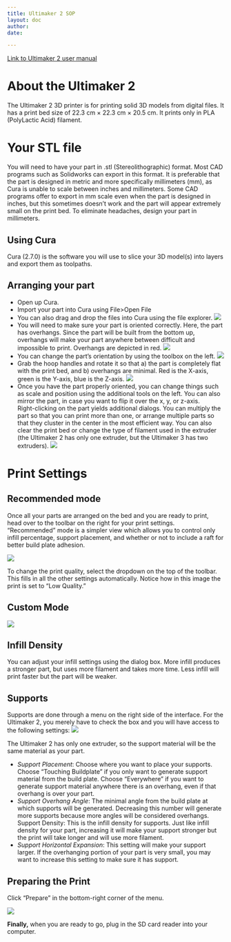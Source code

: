 ```yaml
---
title: Ultimaker 2 SOP
layout: doc
author: 
date: 

---
```


[Link to Ultimaker 2 user manual]( https://ultimaker.com/en/resources/16955-changing-filament)

# About the Ultimaker 2
The Ultimaker 2 3D printer is for printing solid 3D models from digital files. It has a print bed size of 22.3 cm × 22.3 cm × 20.5 cm. It prints only in PLA (PolyLactic Acid) filament. 

# Your STL file
You will need to have your part in .stl  (Stereolithographic) format. Most CAD programs such as Solidworks can export in this format. It is preferable that the part is designed in metric and more specifically millimeters (mm), as Cura is unable to scale between inches and millimeters. 
Some CAD programs offer to export in mm scale even when the part is designed in inches, but this sometimes doesn’t work and the part will appear extremely small on the print bed. To eliminate headaches, design your part in millimeters. 

## Using Cura
Cura (2.7.0) is the software you will use to slice your 3D model(s) into layers and export them as toolpaths. 

## Arranging your part
- Open up Cura. 
- Import your part into Cura using File>Open File
- You can also drag and drop the files into Cura using the file explorer. 
![](img/Cura1.PNG)
- You will need to make sure your part is oriented correctly. Here, the part has overhangs. Since the part will be built from the bottom up, overhangs will make your part anywhere between difficult and impossible to print. Overhangs are depicted in red. 
![](img/Cura2.PNG)
- You can change the part’s orientation by using the toolbox on the left. 
![](img/RotateTool.PNG)
- Grab the hoop handles and rotate it so that a) the part is completely flat with the print bed, and b) overhangs are minimal. Red is the X-axis, green is the Y-axis, blue is the Z-axis. 
![](img/Rotate%20Handles.PNG)
- Once you have the part properly oriented, you can change things such as scale and position using the additional tools on the left. You can also mirror the part, in case you want to flip it over the x, y, or z-axis.  
Right-clicking on the part yields additional dialogs. You can multiply the part so that you can print more than one, or arrange multiple parts so that they cluster in the center in the most efficient way. You can also clear the print bed or change the type of filament used in the extruder (the Ultimaker 2 has only one extruder, but the Ultimaker 3 has two extruders). 
![](img/Ulti2SOP%20dropdown.png)
# Print Settings

## Recommended mode

Once all your parts are arranged on the bed and you are ready to print, head over to the toolbar on the right for your print settings. “Recommended” mode is a simpler view which allows you to control only infill percentage, support placement, and whether or not to include a raft for better build plate adhesion. 

![](img/Quality%20Toolbar.PNG)

To change the print quality, select the dropdown on the top of the toolbar. This fills in all the other settings automatically. Notice how in this image the print is set to “Low Quality.” 

## Custom Mode
![](img/AdvancedQualityToolbar.PNG)
## Infill Density

You can adjust your infill settings using the dialog box. More infill produces a stronger part, but uses more filament and takes more time. Less infill will print faster but the part will be weaker.

## Supports

Supports are done through a menu on the right side of the interface. For the Ultimaker 2, you merely have to check the box and you will have access to the following settings: 
![](img/Ulti2SOP%20support.png)

The Ultimaker 2 has only one extruder, so the support material will be the same material as your part. 

- _Support Placement_: Choose where you want to place your supports. Choose “Touching Buildplate” if you only want to generate support material from the build plate. Choose “Everywhere” if you want to generate support material anywhere there is an overhang, even if that overhang is over your part.  
- _Support Overhang Angle_: The minimal angle from the build plate at which supports will be generated. Decreasing this number will generate more supports because more angles will be considered overhangs. 
Support Density: This is the infill density for supports. Just like infill density for your part, increasing it will make your support stronger but the print will take longer and will use more filament. 
- _Support Horizontal Expansion_: This setting will make your support larger. If the overhanging portion of your part is very small, you may want to increase this setting to make sure it has support. 

## Preparing the Print
Click “Prepare” in the bottom-right corner of the menu.

![](img/Ulti2SOP%20Prepare.png)

**Finally,** when you are ready to go, plug in the SD card reader into your computer. 







